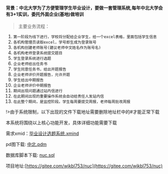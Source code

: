  #### 背景：中北大学为了方便管理学生毕业设计，要做一套管理系统,每年中北大学会有3+1实训，委托外面企业(基地)做培训

> 主要业务流程：

1. `第一阶段为线下进行，学校将分配给企业学生，给一个excel表格，里面包括学生信息`
2. `各机构管理员读取excel，学号即生成为登录账号`
3. `各机构创建老师账号(建议老师中文姓名作为账号名)`
4. `各机构老师登录系统提交题目`
5. `学生登录系统进行选题`
6. `企业老师给出任务书`
7. `学生同意任务书，给出开题报告`
8. `企业老师评价开题报告，允许开题`
9. `学生给出中期报告`
10. `企业老师评价中期报告`
11. `期间出现问题通过站内信进行`
12. `在此期间出现的重要操作系统会自动给责任人发站内信`
12. `在此整个期间，是监控阶段。学生每周要提交周报，老师每周批改周报`

!>由于系统限制，以下出现的文件下载地址需要删除地址栏中的#才能正常下载

本系统将围绕以上核心功能开发，具体详细功能需要下载

需求xmid：[毕业设计选题系统.xmind](jar/毕业设计选题系统.xmind)

pd图下载: [中北.pdm](jar/中北.pdm)

数据库脚本下载: [nuc.sql](jar/nuc.sql)

项目地址:[https://gitee.com/wjkbl753/nuc](https://gitee.com/wjkbl753/nuc)


